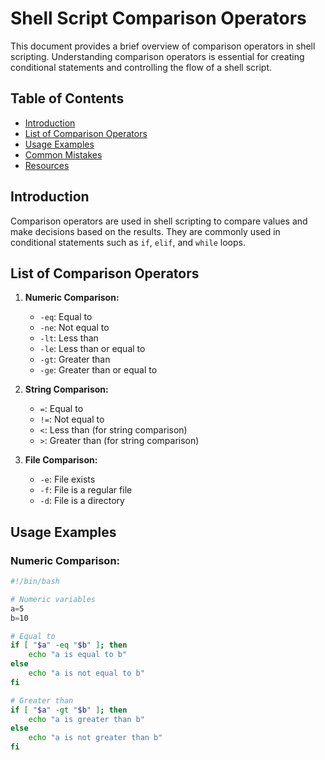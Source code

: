 # Shell Script Comparison Operators

This document provides a brief overview of comparison operators in shell scripting. Understanding comparison operators is essential for creating conditional statements and controlling the flow of a shell script.

## Table of Contents

- [Introduction](#introduction)
- [List of Comparison Operators](#list-of-comparison-operators)
- [Usage Examples](#usage-examples)
- [Common Mistakes](#common-mistakes)
- [Resources](#resources)

## Introduction

Comparison operators are used in shell scripting to compare values and make decisions based on the results. They are commonly used in conditional statements such as `if`, `elif`, and `while` loops.

## List of Comparison Operators

1. **Numeric Comparison:**
   - `-eq`: Equal to
   - `-ne`: Not equal to
   - `-lt`: Less than
   - `-le`: Less than or equal to
   - `-gt`: Greater than
   - `-ge`: Greater than or equal to

2. **String Comparison:**
   - `=`: Equal to
   - `!=`: Not equal to
   - `<`: Less than (for string comparison)
   - `>`: Greater than (for string comparison)

3. **File Comparison:**
   - `-e`: File exists
   - `-f`: File is a regular file
   - `-d`: File is a directory

## Usage Examples

### Numeric Comparison:

```bash
#!/bin/bash

# Numeric variables
a=5
b=10

# Equal to
if [ "$a" -eq "$b" ]; then
    echo "a is equal to b"
else
    echo "a is not equal to b"
fi

# Greater than
if [ "$a" -gt "$b" ]; then
    echo "a is greater than b"
else
    echo "a is not greater than b"
fi

